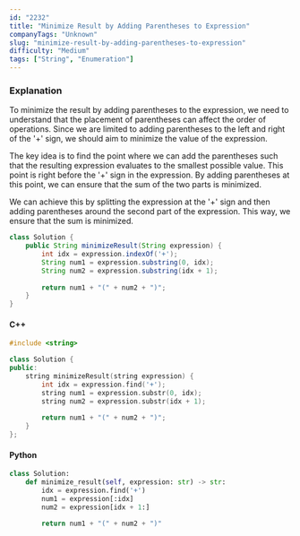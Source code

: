 ```yaml
---
id: "2232"
title: "Minimize Result by Adding Parentheses to Expression"
companyTags: "Unknown"
slug: "minimize-result-by-adding-parentheses-to-expression"
difficulty: "Medium"
tags: ["String", "Enumeration"]
---
```


### Explanation
To minimize the result by adding parentheses to the expression, we need to understand that the placement of parentheses can affect the order of operations. Since we are limited to adding parentheses to the left and right of the '+' sign, we should aim to minimize the value of the expression.

The key idea is to find the point where we can add the parentheses such that the resulting expression evaluates to the smallest possible value. This point is right before the '+' sign in the expression. By adding parentheses at this point, we can ensure that the sum of the two parts is minimized.

We can achieve this by splitting the expression at the '+' sign and then adding parentheses around the second part of the expression. This way, we ensure that the sum is minimized.

```java
class Solution {
    public String minimizeResult(String expression) {
        int idx = expression.indexOf('+');
        String num1 = expression.substring(0, idx);
        String num2 = expression.substring(idx + 1);
        
        return num1 + "(" + num2 + ")";
    }
}
```

#### C++
```cpp
#include <string>

class Solution {
public:
    string minimizeResult(string expression) {
        int idx = expression.find('+');
        string num1 = expression.substr(0, idx);
        string num2 = expression.substr(idx + 1);
        
        return num1 + "(" + num2 + ")";
    }
};
```

#### Python
```python
class Solution:
    def minimize_result(self, expression: str) -> str:
        idx = expression.find('+')
        num1 = expression[:idx]
        num2 = expression[idx + 1:]
        
        return num1 + "(" + num2 + ")"
```